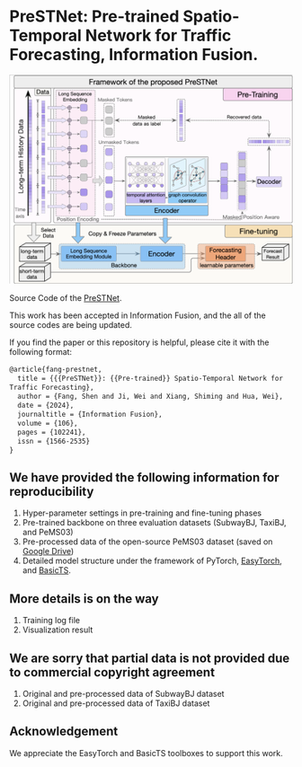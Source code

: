 # PreSTNet: Pre-trained Spatio-Temporal Network for Traffic Forecasting, Information Fusion.

![image](https://github.com/WoodSugar/PreSTNet/blob/main/img/model.png)

Source Code of the [PreSTNet](https://www.sciencedirect.com/science/article/pii/S1566253524000198).

This work has been accepted in Information Fusion, and the all of the source codes are being updated. 

If you find the paper or this repository is helpful, please cite it with the following format:

```
@article{fang-prestnet,
  title = {{{PreSTNet}}: {{Pre-trained}} Spatio-Temporal Network for Traffic Forecasting},
  author = {Fang, Shen and Ji, Wei and Xiang, Shiming and Hua, Wei},
  date = {2024},
  journaltitle = {Information Fusion},
  volume = {106},
  pages = {102241},
  issn = {1566-2535}
}
```

## We have provided the following information for reproducibility
1. Hyper-parameter settings in pre-training and fine-tuning phases
2. Pre-trained backbone on three evaluation datasets (SubwayBJ, TaxiBJ, and PeMS03)
3. Pre-processed data of the open-source PeMS03 dataset (saved on [Google Drive](https://drive.google.com/drive/folders/1z_qw2QuK2Pq92yVX-SbAL6UD48LjLGKC?usp=drive_link))
4. Detailed model structure under the framework of PyTorch, [EasyTorch](https://github.com/cnstark/easytorch), and [BasicTS](https://github.com/zezhishao/BasicTS).

## More details is on the way
1. Training log file
2. Visualization result

## We are sorry that partial data is not provided due to commercial copyright agreement
1. Original and pre-processed data of SubwayBJ dataset
2. Original and pre-processed data of TaxiBJ dataset

## Acknowledgement
We appreciate the EasyTorch and BasicTS toolboxes to support this work.
